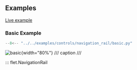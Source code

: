 ## Examples

[Live example](https://flet-controls-gallery.fly.dev/navigation/navigationrail)

### Basic Example

```python
--8<-- "../../examples/controls/navigation_rail/basic.py"
```

![basic](../../examples/controls/navigation_rail/media/basic.png){width="80%"}
/// caption
///

::: flet.NavigationRail
